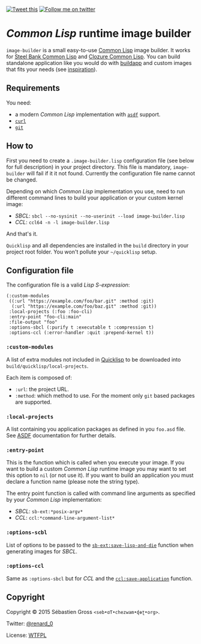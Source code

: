 [![Tweet this](http://img.shields.io/badge/%20-Tweet-00aced.svg)](https://twitter.com/intent/tweet?tw_p=tweetbutton&via=renard_0&url=https%3A%2F%2Fgithub.com%2Frenard%2Fcl-image-builder&text=Easy-to-use%20%23CommonLisp%20application%20and%20runtime%20image%20builder%20using%20%23Quicklisp.)
[![Follow me on twitter](http://img.shields.io/badge/Twitter-Follow-00aced.svg)](https://twitter.com/intent/follow?region=follow_link&screen_name=renard_0&tw_p=followbutton)


# *Common Lisp* runtime image builder


`image-builder` is a small easy-to-use
[Common Lisp](http://common-lisp.net/) image builder. It works for
[Steel Bank Common Lisp](http://www.sbcl.org/) and
[Clozure Common Lisp](http://ccl.clozure.com/). You can build standalone
application like you would do with
[buildapp](http://www.xach.com/lisp/buildapp/) and custom images that fits
your needs (see [inspiration](https://gist.github.com/kisom/1548276)).

## Requirements

You need:

- a modern *Common Lisp* implementation with
  [`asdf`](http://common-lisp.net/project/asdf/) support.
- [`curl`](http://curl.haxx.se/)
- [`git`](http://git-scm.com/)

## How to

First you need to create a `.image-builder.lisp` configuration file (see
below for full description) in your project directory. This file is
mandatory, `image-builder` will fail if it it not found. Currently the
configuration file name cannot be changed.

Depending on which *Common Lisp* implementation you use, need to run
different command lines to build your application or your custom kernel
image:

- *SBCL*: `sbcl --no-sysinit --no-userinit --load image-builder.lisp`
- *CCL*: `ccl64 -n -l image-builder.lisp`

And that's it.

`Quicklisp` and all dependencies are installed in the `build` directory in
your project root folder. You won't pollute your `~/quicklisp` setup.


## Configuration file


The configuration file is a valid *Lisp S-expression*:

```common-lisp
(:custom-modules
 ((:url "https://example.com/foo/bar.git" :method :git)
  (:url "https://example.com/foo/baz.git" :method :git))
 :local-projects (:foo :foo-cli)
 :entry-point "foo-cli:main"
 :file-output "foo"
 :options-sbcl (:purify t :executable t :compression t)
 :options-ccl (:error-handler :quit :prepend-kernel t))
```

### `:custom-modules`

A list of extra modules not included in
[Quicklisp](http://www.quicklisp.org/beta/) to be downloaded into
`build/quicklisp/local-projects`.

Each item is composed of:

- `:url`: the project URL.
- `:method`: which method to use. For the moment only `git` based packages
  are supported.

### `:local-projects`

A list containing you application packages as defined in you `foo.asd`
file. See
[ASDF](http://common-lisp.net/project/asdf/asdf/Defining-systems-with-defsystem.html)
documentation for further details.

### `:entry-point`

This is the function which is called when you execute your image. If you
want to build a custom *Common Lisp* runtime image you may want to set this
option to `nil` (or not use it). If you want to build an application you
must declare a function name (please note the string type).

The entry point function is called with command line arguments as specified
by your *Common Lisp* implementation:

- *SBCL*: `sb-ext:*posix-argv*`
- *CCL*: `ccl:*command-line-argument-list*`

### `:options-scbl`

List of options to be passed to the
[`sb-ext:save-lisp-and-die`](http://www.sbcl.org/manual/#Function-sb_002dext_003asave_002dlisp_002dand_002ddie)
function when generating images for *SBCL*.

### `:options-ccl`

Same as `:options-sbcl` but for *CCL* and the
[`ccl:save-application`](http://ccl.clozure.com/manual/chapter4.9.html)
function.

## Copyright

Copyright © 2015 Sébastien Gross `<seb•ɑƬ•chezwam•ɖɵʈ•org>`.

Twitter: [@renard_0](https://twitter.com/renard_0)

License: [WTFPL](http://www.wtfpl.net)
